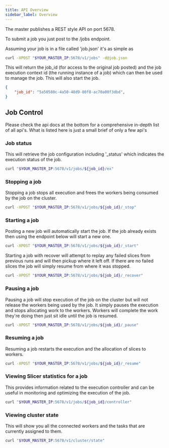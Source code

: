 ```yaml
---
title: API Overview
sidebar_label: Overview
---
```


The master publishes a REST style API on port 5678.

To submit a job you just post to the /jobs endpoint.

Assuming your job is in a file called 'job.json' it's as simple as

```sh
curl -XPOST "$YOUR_MASTER_IP:5678/v1/jobs" -d@job.json
```

This will return the job_id (for access to the original job posted) and the job execution context id (the running instance of a job) which can then be used to manage the job. This will also start the job.

```json
{
    "job_id": "5a50580c-4a50-48d9-80f8-ac70a00f3dbd",
}
```

## Job Control

Please check the api docs at the bottom for a comprehensive in-depth list of all api's. What is listed here is just a small brief of only a few api's

### Job status

This will retrieve the job configuration including '\_status' which indicates the execution status of the job.

```sh
curl "$YOUR_MASTER_IP:5678/v1/jobs/${job_id}/ex"
```

### Stopping a job

Stopping a job stops all execution and frees the workers being consumed
by the job on the cluster.

```sh
curl -XPOST "$YOUR_MASTER_IP:5678/v1/jobs/${job_id}/_stop"
```

### Starting a job

Posting a new job will automatically start the job. If the job already exists then using the endpoint below will start a new one.

```sh
curl -XPOST "$YOUR_MASTER_IP:5678/v1/jobs/${job_id}/_start"
```

Starting a job with recover will attempt to replay any failed slices from previous runs and will then pickup where it left off. If there are no failed
slices the job will simply resume from where it was stopped.

```sh
curl -XPOST "$YOUR_MASTER_IP:5678/v1/jobs/${job_id}/_recover"
```

### Pausing a job

Pausing a job will stop execution of the job on the cluster but will not
release the workers being used by the job. It simply pauses the execution and
stops allocating work to the workers. Workers will complete the work they're doing then just sit idle until the job is resumed.

```sh
curl -XPOST "$YOUR_MASTER_IP:5678/v1/jobs/${job_id}/_pause"
```

### Resuming a job

Resuming a job restarts the execution and the allocation of slices to workers.

```sh
curl -XPOST "$YOUR_MASTER_IP:5678/v1/jobs/${job_id}/_resume"
```

### Viewing Slicer statistics for a job

This provides information related to the execution controller and can be useful
in monitoring and optimizing the execution of the job.

```sh
curl "$YOUR_MASTER_IP:5678/v1/jobs/${job_id}/controller"
```

### Viewing cluster state

This will show you all the connected workers and the tasks that are currently assigned to them.

```sh
curl "$YOUR_MASTER_IP:5678/v1/cluster/state"
```
